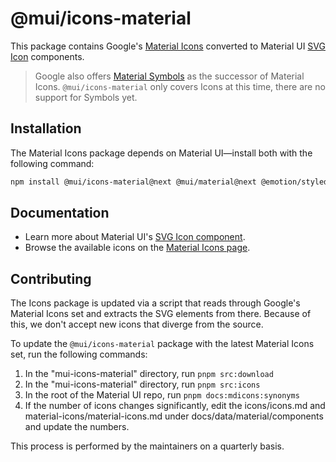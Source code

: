 # @mui/icons-material

<!-- #default-branch-switch -->

This package contains Google's [Material Icons](https://fonts.google.com/icons?icon.set=Material+Icons) converted to Material UI [SVG Icon](https://next.mui.com/material-ui/icons/#svgicon) components.

> Google also offers [Material Symbols](https://fonts.google.com/icons?icon.set=Material+Symbols) as the successor of Material Icons. `@mui/icons-material` only covers Icons at this time, there are no support for Symbols yet.

## Installation

The Material Icons package depends on Material UI—install both with the following command:

<!-- #default-branch-switch -->

```bash
npm install @mui/icons-material@next @mui/material@next @emotion/styled @emotion/react
```

## Documentation

<!-- #default-branch-switch -->

- Learn more about Material UI's [SVG Icon component](https://next.mui.com/material-ui/icons/#svgicon).
- Browse the available icons on the [Material Icons page](https://next.mui.com/material-ui/material-icons/).

## Contributing

The Icons package is updated via a script that reads through Google's Material Icons set and extracts the SVG elements from there. Because of this, we don't accept new icons that diverge from the source.

To update the `@mui/icons-material` package with the latest Material Icons set, run the following commands:

1. In the "mui-icons-material" directory, run `pnpm src:download`
2. In the "mui-icons-material" directory, run `pnpm src:icons`
3. In the root of the Material UI repo, run `pnpm docs:mdicons:synonyms`
4. If the number of icons changes significantly, edit the icons/icons.md and material-icons/material-icons.md under docs/data/material/components and update the numbers.

This process is performed by the maintainers on a quarterly basis.
